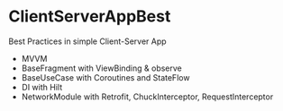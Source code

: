 # ClientServerAppBest
Best Practices in simple Client-Server App

* MVVM
* BaseFragment with ViewBinding & observe
* BaseUseCase with Coroutines and StateFlow
* DI with Hilt
* NetworkModule with Retrofit, ChuckInterceptor, RequestInterceptor
